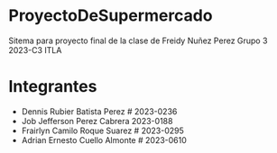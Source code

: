 # ProyectoDeSupermercado

Sitema para proyecto final de la clase de Freidy Nuñez Perez Grupo 3 2023-C3 ITLA

# Integrantes

- Dennis Rubier Batista Perez # 2023-0236
- Job Jefferson Perez Cabrera 2023-0188
- Frairlyn Camilo Roque Suarez # 2023-0295
- Adrian Ernesto Cuello Almonte # 2023-0610